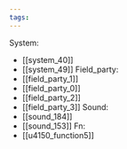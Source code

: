 ```yaml
---
tags:
---
```

System:
- [[system_40]]
- [[system_49]]
Field_party:
- [[field_party_1]]
- [[field_party_0]]
- [[field_party_2]]
- [[field_party_3]]
Sound:
- [[sound_184]]
- [[sound_153]]
Fn:
- [[u4150_function5]]
